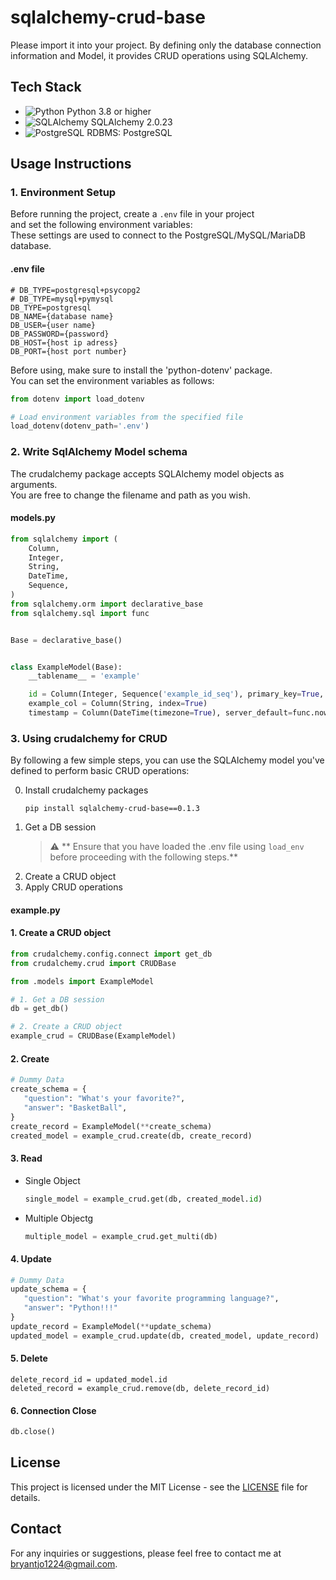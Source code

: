 # sqlalchemy-crud-base
Please import it into your project. By defining only the database connection information and Model, it provides CRUD operations using SQLAlchemy.

## Tech Stack

- ![Python](https://img.shields.io/badge/python-3.8+-blue.svg) Python 3.8 or higher
- ![SQLAlchemy](https://img.shields.io/badge/SQLAlchemy-2.0.23-green.svg) SQLAlchemy 2.0.23
- ![PostgreSQL](https://img.shields.io/badge/RDBMS-PostgreSQL-blue.svg) RDBMS: PostgreSQL

## Usage Instructions

### 1. Environment Setup

Before running the project, create a `.env` file in your project  
and set the following environment variables:  
These settings are used to connect to the PostgreSQL/MySQL/MariaDB database.

#### .env file
```
# DB_TYPE=postgresql+psycopg2
# DB_TYPE=mysql+pymysql
DB_TYPE=postgresql
DB_NAME={database name}
DB_USER={user name}
DB_PASSWORD={password}
DB_HOST={host ip adress}
DB_PORT={host port number}
```


Before using, make sure to install the 'python-dotenv' package.  
You can set the environment variables as follows:

```python
from dotenv import load_dotenv

# Load environment variables from the specified file
load_dotenv(dotenv_path='.env')
```

### 2. Write SqlAlchemy Model schema
The crudalchemy package accepts SQLAlchemy model objects as arguments.  
You are free to change the filename and path as you wish.
#### models.py

```python
from sqlalchemy import (
    Column,
    Integer,
    String,
    DateTime,
    Sequence,
)
from sqlalchemy.orm import declarative_base
from sqlalchemy.sql import func


Base = declarative_base()


class ExampleModel(Base):
    __tablename__ = 'example'

    id = Column(Integer, Sequence('example_id_seq'), primary_key=True, index=True)
    example_col = Column(String, index=True)
    timestamp = Column(DateTime(timezone=True), server_default=func.now(), index=True)
```

### 3. Using crudalchemy for CRUD

By following a few simple steps, you can use the SQLAlchemy model you've defined to perform basic CRUD operations:  

0. Install crudalchemy packages
    ```shell
    pip install sqlalchemy-crud-base==0.1.3
    ```
1. Get a DB session
    > :warning: ** Ensure that you have loaded the .env file using `load_env` before proceeding with the following steps.**
2. Create a CRUD object
3. Apply CRUD operations

#### example.py
#### 1. Create a CRUD object

```python
from crudalchemy.config.connect import get_db
from crudalchemy.crud import CRUDBase

from .models import ExampleModel

# 1. Get a DB session
db = get_db()

# 2. Create a CRUD object
example_crud = CRUDBase(ExampleModel)
```

#### 2. Create

```python
# Dummy Data
create_schema = {
   "question": "What's your favorite?",
   "answer": "BasketBall",
}
create_record = ExampleModel(**create_schema)
created_model = example_crud.create(db, create_record)
```

#### 3. Read
* Single Object
   ```python
   single_model = example_crud.get(db, created_model.id)
   ```
* Multiple Objectg
   ```python
   multiple_model = example_crud.get_multi(db)
   ```

#### 4. Update

```python
# Dummy Data
update_schema = {
   "question": "What's your favorite programming language?",
   "answer": "Python!!!"
}
update_record = ExampleModel(**update_schema)
updated_model = example_crud.update(db, created_model, update_record)
```

#### 5. Delete
```pytghon
delete_record_id = updated_model.id
deleted_record = example_crud.remove(db, delete_record_id)
```


#### 6. Connection Close

```python
db.close()
```

## License

This project is licensed under the MIT License - see the [LICENSE](LICENSE) file for details.

## Contact

For any inquiries or suggestions, please feel free to contact me at [bryantjo1224@gmail.com](mailto:bryantjo1224@gmail.com).


